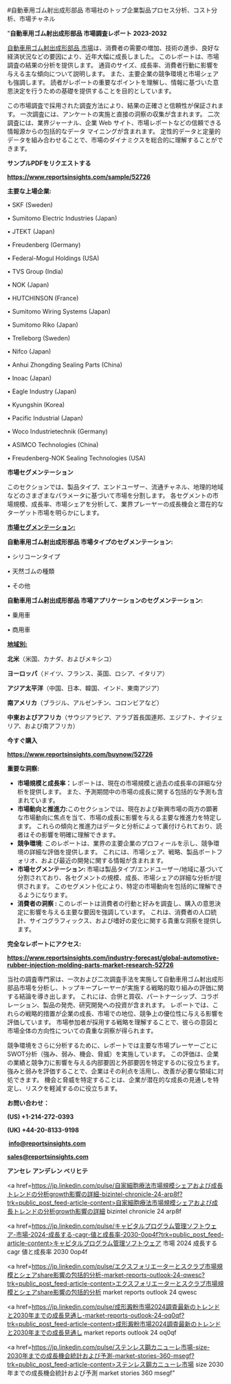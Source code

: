 #自動車用ゴム射出成形部品 市場社のトップ企業製品プロセス分析、コスト分析、市場チャネル

"<strong>自動車用ゴム射出成形部品 市場調査レポート 2023-2032</strong>

<a href=https://www.reportsinsights.com/sample/52726>自動車用ゴム射出成形部品 市場</a>は、消費者の需要の増加、技術の進歩、良好な経済状況などの要因により、近年大幅に成長しました。 このレポートは、市場調査の結果の分析を提供します。 通貨のサイズ、成長率、消費者行動に影響を与える主な傾向について説明します。 また、主要企業の競争環境と市場シェアも強調します。 読者がレポートの重要なポイントを理解し、情報に基づいた意思決定を行うための基礎を提供することを目的としています。

この市場調査で採用された調査方法により、結果の正確さと信頼性が保証されます。 一次調査には、アンケートの実施と直接の洞察の収集が含まれます。 二次調査には、業界ジャーナル、企業 Web サイト、市場レポートなどの信頼できる情報源からの包括的なデータ マイニングが含まれます。 定性的データと定量的データを組み合わせることで、市場のダイナミクスを総合的に理解することができます。

<strong><b>サンプルPDFをリクエストする</b></strong>

<a href=https://www.reportsinsights.com/sample/52726><strong><u>https://www.reportsinsights.com/sample/52726</u></strong></a>

<strong>主要な上場企業:</strong>

• SKF (Sweden)

• Sumitomo Electric Industries (Japan)

• JTEKT (Japan)

• Freudenberg (Germany)

• Federal-Mogul Holdings (USA)

• TVS Group (India)

• NOK (Japan)

• HUTCHINSON (France)

• Sumitomo Wiring Systems (Japan)

• Sumitomo Riko (Japan)

• Trelleborg (Sweden)

• Nifco (Japan)

• Anhui Zhongding Sealing Parts (China)

• Inoac (Japan)

• Eagle Industry (Japan)

• Kyungshin (Korea)

• Pacific Industrial (Japan)

• Woco Industrietechnik (Germany)

• ASIMCO Technologies (China)

• Freudenberg-NOK Sealing Technologies (USA)

<strong>市場セグメンテーション</strong>

このセクションでは、製品タイプ、エンドユーザー、流通チャネル、地理的地域などのさまざまなパラメータに基づいて市場を分割します。 各セグメントの市場規模、成長率、市場シェアを分析して、業界プレーヤーの成長機会と潜在的なターゲット市場を明らかにします。

<strong><u>市場セグメンテーション</u></strong><strong><u>:</u></strong>

<strong>自動車用ゴム射出成形部品 市場タイプのセグメンテーション:</strong>

• シリコーンタイプ

• 天然ゴムの種類

• その他

<strong>自動車用ゴム射出成形部品 市場アプリケーションのセグメンテーション:</strong>

• 乗用車

• 商用車

<strong><u>地域別</u></strong><strong><u>:</u></strong>

<strong>北米</strong>（米国、カナダ、およびメキシコ）

<strong>ヨーロッパ</strong>（ドイツ、フランス、英国、ロシア、イタリア）

<strong>アジア太平洋</strong>（中国、日本、韓国、インド、東南アジア）

<strong>南アメリカ</strong>（ブラジル、アルゼンチン、コロンビアなど）

<strong>中東およびアフリカ</strong>（サウジアラビア、アラブ首長国連邦、エジプト、ナイジェリア、および南アフリカ）

<strong>今すぐ購入</strong>

<a href=https://www.reportsinsights.com/buynow/52726><strong><u>https://www.reportsinsights.com/buynow/52726</u></strong></a>

<strong>重要な洞察:</strong>
<ul>
  <li><strong>市場規模と成長率：</strong>レポートは、現在の市場規模と過去の成長率の詳細な分析を提供します。 また、予測期間中の市場の成長に関する包括的な予測も含まれています。</li>
  <li><strong>市場動向と推進力:</strong>このセクションでは、現在および新興市場の両方の顕著な市場動向に焦点を当て、市場の成長に影響を与える主要な推進力を特定します。 これらの傾向と推進力はデータと分析によって裏付けられており、読者はその影響を明確に理解できます。</li>
  <li><strong>競争環境</strong>: このレポートは、業界の主要企業のプロフィールを示し、競争環境の詳細な評価を提供します。 これには、市場シェア、戦略、製品ポートフォリオ、および最近の開発に関する情報が含まれます。</li>
  <li><strong>市場セグメンテーション: </strong>市場は製品タイプ/エンドユーザー/地域に基づいて分割されており、各セグメントの規模、成長、市場シェアの詳細な分析が提供されます。 このセグメント化により、特定の市場動向を包括的に理解できるようになります。</li>
  <li><strong>消費者の洞察 : </strong>このレポートは消費者の行動と好みを調査し、購入の意思決定に影響を与える主要な要因を強調しています。 これは、消費者の人口統計、サイコグラフィックス、および嗜好の変化に関する貴重な洞察を提供します。</li>
</ul>
<strong>完全なレポートにアクセス:</strong>

<a href=https://www.reportsinsights.com/industry-forecast/global-automotive-rubber-injection-molding-parts-market-research-52726><strong><u><b>https://www.reportsinsights.com/industry-forecast/global-automotive-rubber-injection-molding-parts-market-research-52726</b></u></strong></a>

当社の調査専門家は、一次および二次調査手法を実施して自動車用ゴム射出成形部品市場を分析し、トップキープレーヤーが実施する戦略的取り組みの評価に関する結論を導き出します。 これには、合併と買収、パートナーシップ、コラボレーション、製品の発売、研究開発への投資が含まれます。 レポートでは、これらの戦略的措置が企業の成長、市場での地位、競争上の優位性に与える影響を評価しています。 市場参加者が採用する戦略を理解することで、彼らの意図と市場全体の方向性についての貴重な洞察が得られます。

競争環境をさらに分析するために、レポートでは主要な市場プレーヤーごとにSWOT分析（強み、弱み、機会、脅威）を実施しています。 この評価は、企業の業績と競争力に影響を与える内部要因と外部要因を特定するのに役立ちます。 強みと弱みを評価することで、企業はその利点を活用し、改善が必要な領域に対処できます。 機会と脅威を特定することは、企業が潜在的な成長の見通しを特定し、リスクを軽減するのに役立ちます。

<strong>お問い合わせ：</strong>

<strong>(US) +1-214-272-0393</strong>

<strong>(UK) +44-20-8133-9198</strong>

<strong> </strong><a href=info@reportsinsights.com><strong><u>info@reportsinsights.com</u></strong></a>

<a href=sales@reportsinsights.com><strong><u>sales@reportsinsights.com</u></strong></a>

<strong>アンセレ アンデレン ベリヒテ</strong>

<a href=https://jp.linkedin.com/pulse/自家細胞療法市場規模シェアおよび成長トレンドの分析growth影響の詳細-bizintel-chronicle-24-arp8f?trk=public_post_feed-article-content>自家細胞療法市場規模シェアおよび成長トレンドの分析growth影響の詳細 bizintel chronicle 24 arp8f</a>

<a href=https://jp.linkedin.com/pulse/キャピタルプログラム管理ソフトウェア-市場-2024-成長する-cagr-値と成長率-2030-0op4f?trk=public_post_feed-article-content>キャピタルプログラム管理ソフトウェア 市場 2024 成長する cagr 値と成長率 2030 0op4f</a>

<a href=https://jp.linkedin.com/pulse/エクスフォリエーターとスクラブ市場規模とシェアshare影響の包括的分析-market-reports-outlook-24-qwesc?trk=public_post_feed-article-content>エクスフォリエーターとスクラブ市場規模とシェアshare影響の包括的分析 market reports outlook 24 qwesc</a>

<a href=https://jp.linkedin.com/pulse/成形澱粉市場2024調査最新のトレンドと2030年までの成長見通し-market-reports-outlook-24-oq0qf?trk=public_post_feed-article-content>成形澱粉市場2024調査最新のトレンドと2030年までの成長見通し market reports outlook 24 oq0qf</a>

<a href=https://jp.linkedin.com/pulse/ステンレス鋼カニューレ市場-size-2030年までの成長機会統計および予測-market-stories-360-msegf?trk=public_post_feed-article-content>ステンレス鋼カニューレ市場 size 2030年までの成長機会統計および予測 market stories 360 msegf</a>"

